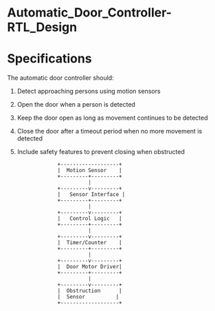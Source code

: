 # Automatic_Door_Controller-RTL_Design
# Specifications
The automatic door controller should:

1. Detect approaching persons using motion sensors

2. Open the door when a person is detected

3. Keep the door open as long as movement continues to be detected

4. Close the door after a timeout period when no more movement is detected

5. Include safety features to prevent closing when obstructed


                    +-------------------+
                    |  Motion Sensor    |
                    +---------+---------+
                              |
                    +---------v---------+
                    |   Sensor Interface |
                    +---------+---------+
                              |
                    +---------v---------+
                    |   Control Logic   |
                    +---------+---------+
                              |
                    +---------v---------+
                    |  Timer/Counter    |
                    +---------+---------+
                              |
                    +---------v---------+
                    |  Door Motor Driver|
                    +---------+---------+
                              |
                    +---------v---------+
                    |  Obstruction      |
                    |  Sensor          |
                    +-------------------+
